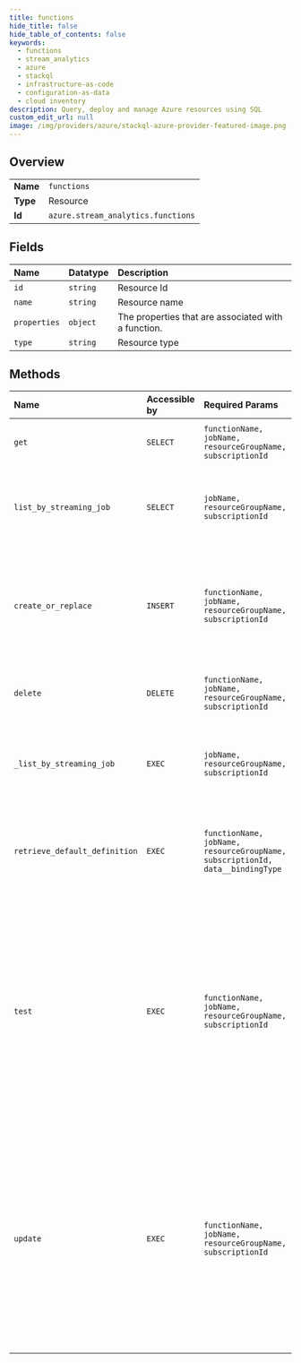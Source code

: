 ```yaml
---
title: functions
hide_title: false
hide_table_of_contents: false
keywords:
  - functions
  - stream_analytics
  - azure    
  - stackql
  - infrastructure-as-code
  - configuration-as-data
  - cloud inventory
description: Query, deploy and manage Azure resources using SQL
custom_edit_url: null
image: /img/providers/azure/stackql-azure-provider-featured-image.png
---
```

  
    

## Overview
<table><tbody>
<tr><td><b>Name</b></td><td><code>functions</code></td></tr>
<tr><td><b>Type</b></td><td>Resource</td></tr>
<tr><td><b>Id</b></td><td><code>azure.stream_analytics.functions</code></td></tr>
</tbody></table>

## Fields
| Name | Datatype | Description |
|:-----|:---------|:------------|
| `id` | `string` | Resource Id |
| `name` | `string` | Resource name |
| `properties` | `object` | The properties that are associated with a function. |
| `type` | `string` | Resource type |
## Methods
| Name | Accessible by | Required Params | Description |
|:-----|:--------------|:----------------|:------------|
| `get` | `SELECT` | `functionName, jobName, resourceGroupName, subscriptionId` | Gets details about the specified function. |
| `list_by_streaming_job` | `SELECT` | `jobName, resourceGroupName, subscriptionId` | Lists all of the functions under the specified streaming job. |
| `create_or_replace` | `INSERT` | `functionName, jobName, resourceGroupName, subscriptionId` | Creates a function or replaces an already existing function under an existing streaming job. |
| `delete` | `DELETE` | `functionName, jobName, resourceGroupName, subscriptionId` | Deletes a function from the streaming job. |
| `_list_by_streaming_job` | `EXEC` | `jobName, resourceGroupName, subscriptionId` | Lists all of the functions under the specified streaming job. |
| `retrieve_default_definition` | `EXEC` | `functionName, jobName, resourceGroupName, subscriptionId, data__bindingType` | Retrieves the default definition of a function based on the parameters specified. |
| `test` | `EXEC` | `functionName, jobName, resourceGroupName, subscriptionId` | Tests if the information provided for a function is valid. This can range from testing the connection to the underlying web service behind the function or making sure the function code provided is syntactically correct. |
| `update` | `EXEC` | `functionName, jobName, resourceGroupName, subscriptionId` | Updates an existing function under an existing streaming job. This can be used to partially update (ie. update one or two properties) a function without affecting the rest the job or function definition. |
